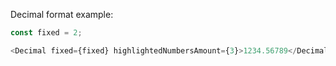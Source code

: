 Decimal format example:

```js
const fixed = 2;

<Decimal fixed={fixed} highlightedNumbersAmount={3}>1234.56789</Decimal>
```